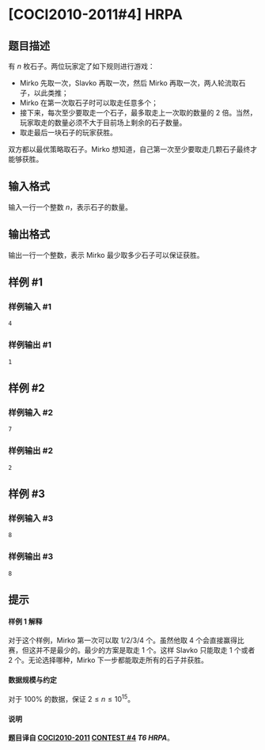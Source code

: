 # [COCI2010-2011#4] HRPA

## 题目描述

有 $n$ 枚石子。两位玩家定了如下规则进行游戏：

- Mirko 先取一次，Slavko 再取一次，然后 Mirko 再取一次，两人轮流取石子，以此类推；
- Mirko 在第一次取石子时可以取走任意多个；
- 接下来，每次至少要取走一个石子，最多取走上一次取的数量的 $2$ 倍。当然，玩家取走的数量必须不大于目前场上剩余的石子数量。
- 取走最后一块石子的玩家获胜。

双方都以最优策略取石子。Mirko 想知道，自己第一次至少要取走几颗石子最终才能够获胜。

## 输入格式

输入一行一个整数 $n$，表示石子的数量。

## 输出格式

输出一行一个整数，表示 Mirko 最少取多少石子可以保证获胜。

## 样例 #1

### 样例输入 #1
```
4
```

### 样例输出 #1

```
1
```

## 样例 #2

### 样例输入 #2
```
7
```

### 样例输出 #2

```
2
```

## 样例 #3

### 样例输入 #3
```
8
```

### 样例输出 #3

```
8
```

## 提示

#### 样例 1 解释

对于这个样例，Mirko 第一次可以取 $1/2/3/4$ 个。虽然他取 $4$ 个会直接赢得比赛，但这并不是最少的。最少的方案是取走 $1$ 个。这样 Slavko 只能取走 $1$ 个或者 $2$ 个。无论选择哪种，Mirko 下一步都能取走所有的石子并获胜。

#### 数据规模与约定

对于 $100\%$ 的数据，保证 $2\le n\le 10^{15}$。

#### 说明

**题目译自 [COCI2010-2011](https://hsin.hr/coci/archive/2010_2011/) [CONTEST #4](https://hsin.hr/coci/archive/2010_2011/contest4_tasks.pdf) *T6 HRPA***。
